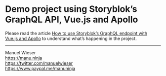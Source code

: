 # Demo project using Storyblok’s GraphQL API, Vue.js and Apollo 
 
Please read the article [How to use Storyblok’s GraphQL endpoint with Vue.js and Apollo](https://www.storyblok.com/tp/headless-cms-storyblok-graphql-vue-js-apollo) to understand what’s happening in the project.

---

Manuel Wieser<br>
<https://manu.ninja><br>
<https://twitter.com/manuelwieser><br>
<https://www.paypal.me/manuninja><br>
